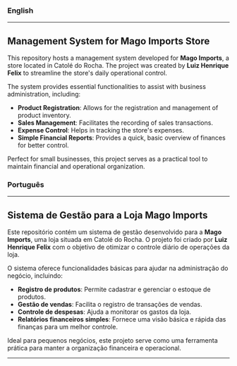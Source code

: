 ### English
---
## Management System for Mago Imports Store

This repository hosts a management system developed for **Mago Imports**, a store located in Catolé do Rocha. The project was created by **Luiz Henrique Felix** to streamline the store's daily operational control.

The system provides essential functionalities to assist with business administration, including:

* **Product Registration**: Allows for the registration and management of product inventory.
* **Sales Management**: Facilitates the recording of sales transactions.
* **Expense Control**: Helps in tracking the store's expenses.
* **Simple Financial Reports**: Provides a quick, basic overview of finances for better control.

Perfect for small businesses, this project serves as a practical tool to maintain financial and operational organization.

### Português
---
## Sistema de Gestão para a Loja Mago Imports

Este repositório contém um sistema de gestão desenvolvido para a **Mago Imports**, uma loja situada em Catolé do Rocha. O projeto foi criado por **Luiz Henrique Felix** com o objetivo de otimizar o controle diário de operações da loja.

O sistema oferece funcionalidades básicas para ajudar na administração do negócio, incluindo:

* **Registro de produtos**: Permite cadastrar e gerenciar o estoque de produtos.
* **Gestão de vendas**: Facilita o registro de transações de vendas.
* **Controle de despesas**: Ajuda a monitorar os gastos da loja.
* **Relatórios financeiros simples**: Fornece uma visão básica e rápida das finanças para um melhor controle.

Ideal para pequenos negócios, este projeto serve como uma ferramenta prática para manter a organização financeira e operacional.

---
